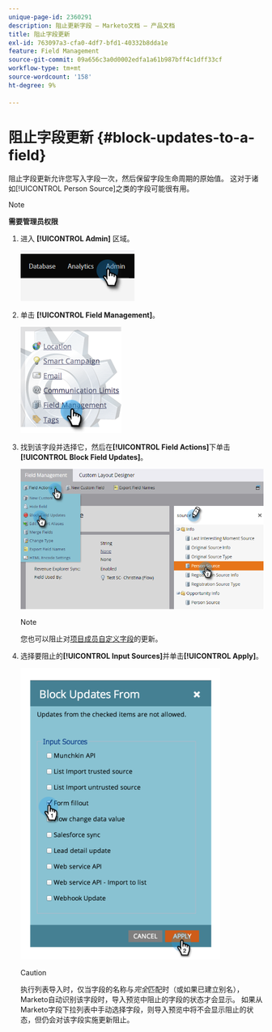 ```yaml
---
unique-page-id: 2360291
description: 阻止更新字段 — Marketo文档 — 产品文档
title: 阻止字段更新
exl-id: 763097a3-cfa0-4df7-bfd1-40332b8dda1e
feature: Field Management
source-git-commit: 09a656c3a0d0002edfa1a61b987bff4c1dff33cf
workflow-type: tm+mt
source-wordcount: '158'
ht-degree: 9%

---
```


# 阻止字段更新 {#block-updates-to-a-field}

阻止字段更新允许您写入字段一次，然后保留字段生命周期的原始值。 这对于诸如[!UICONTROL Person Source]之类的字段可能很有用。

>[!NOTE]
>
>**需要管理员权限**

1. 进入 **[!UICONTROL Admin]** 区域。

   ![](assets/block-updates-to-a-field-1.png)

1. 单击 **[!UICONTROL Field Management]**。

   ![](assets/block-updates-to-a-field-2.png)

1. 找到该字段并选择它，然后在&#x200B;**[!UICONTROL Field Actions]**&#x200B;下单击&#x200B;**[!UICONTROL Block Field Updates]**。

   ![](assets/block-updates-to-a-field-3.png)

   >[!NOTE]
   >
   >您也可以阻止对[项目成员自定义字段](/help/marketo/product-docs/core-marketo-concepts/programs/working-with-programs/program-member-custom-fields.md)的更新。

1. 选择要阻止的&#x200B;**[!UICONTROL Input Sources]**&#x200B;并单击&#x200B;**[!UICONTROL Apply]**。

   ![](assets/block-updates-to-a-field-4.png)

   >[!CAUTION]
   >
   >执行列表导入时，仅当字段的名称与&#x200B;_完全_&#x200B;匹配时（或如果已建立别名），Marketo自动识别该字段时，导入预览中阻止的字段的状态才会显示。 如果从Marketo字段下拉列表中手动选择字段，则导入预览中将不会显示阻止的状态，但仍会对该字段实施更新阻止。
